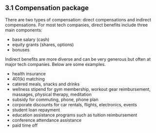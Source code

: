 ## 3.1 Compensation package

There are two types of compensation: direct compensations and indirect compensations. For most tech companies, direct benefits include three main components:

*   base salary (cash)
*   equity grants (shares, options)
*   bonuses

Indirect benefits are more diverse and can be very generous but often at major tech companies. Below are some examples.

*   health insurance
*   401(k) matching
*   catered meals, snacks and drinks
*   wellness stipend for gym membership, workout gear reimbursement, massages, physical therapy, meditation
*   subsidy for commuting, phone, phone plan
*   corporate discounts for car rentals, flights, electronics, events
*   student loan repayment
*   education assistance programs such as tuition reimbursement
*   conference attendance assistance
*   paid time off